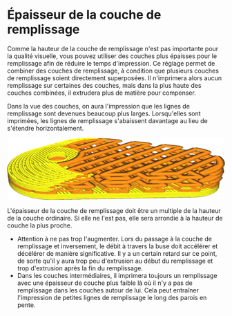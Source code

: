 Épaisseur de la couche de remplissage
====
Comme la hauteur de la couche de remplissage n'est pas importante pour la qualité visuelle, vous pouvez utiliser des couches plus épaisses pour le remplissage afin de réduire le temps d'impression. Ce réglage permet de combiner des couches de remplissage, à condition que plusieurs couches de remplissage soient directement superposées. Il n'imprimera alors aucun remplissage sur certaines des couches, mais dans la plus haute des couches combinées, il extrudera plus de matière pour compenser.

Dans la vue des couches, on aura l'impression que les lignes de remplissage sont devenues beaucoup plus larges. Lorsqu'elles sont imprimées, les lignes de remplissage s'abaissent davantage au lieu de s'étendre horizontalement.

![L'épaisseur de la couche de remplissage est fixée à trois fois la hauteur de la couche](../../../articles/images/infill_sparse_thickness.png)

L'épaisseur de la couche de remplissage doit être un multiple de la hauteur de la couche ordinaire. Si elle ne l'est pas, elle sera arrondie à la hauteur de couche la plus proche.

* Attention à ne pas trop l'augmenter. Lors du passage à la couche de remplissage et inversement, le débit à travers la buse doit accélérer et décélérer de manière significative. Il y a un certain retard sur ce point, de sorte qu'il y aura trop peu d'extrusion au début du remplissage et trop d'extrusion après la fin du remplissage.
* Dans les couches intermédiaires, il imprimera toujours un remplissage avec une épaisseur de couche plus faible là où il n'y a pas de remplissage dans les couches autour de lui. Cela peut entraîner l'impression de petites lignes de remplissage le long des parois en pente.
